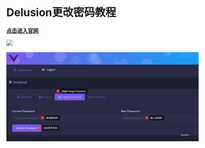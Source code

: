 # Delusion更改密码教程

[**点击进入官网**](https://client.delusion.gg/login)

![](../../.gitbook/assets/f864f60791018260bf4297d8415364cd\_spaces%2F7YXEHggLzaiKwZjRSOD4%2Fuploads%2FkvhnlQf5Fzi7FX4F3XjF%2Fimage\_alt=media\&token=b4eb3096-8e22-463a-8f81-06ef18015e29.png)



![](<../../.gitbook/assets/image (38) (1).png>)

